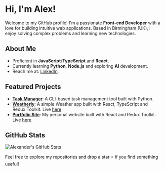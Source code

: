 # Hi, I'm Alex!

Welcome to my GitHub profile! I'm a passionate **Front-end Developer** with a love for building intuitive web applications. Based in Birmingham (UK), I enjoy solving complex problems and learning new technologies.

## About Me
- Proficient in **JavaScript**/**TypeScript** and **React**.
- Currently learning **Python**, **Node.js** and exploring **AI** development.
- Reach me at: [LinkedIn](https://www.linkedin.com/in/lxndrbukin/).

## Featured Projects
- **[Task Manager](https://github.com/lxndrbukin/todolistmanagercli)**: A CLI-based task management tool built with Python.
- **[Weatherly](https://github.com/lxndrbukin/weatherly-rts)**: A simple Weather app built with React, TypeScript and Redux Toolkit. Live [here](https://lxndrbukin.github.io/weatherly-rts/)
- **[Portfolio Site](https://github.com/lxndrbukin/portfolio2024v3)**: My personal website built with React and Redux Toolkit. Live [here](https://lxndrbukin.com).

## GitHub Stats
![Alexander's GitHub Stats](https://github-readme-stats.vercel.app/api?username=lxndrbukin&show_icons=true&theme=radical)

Feel free to explore my repositories and drop a star ⭐ if you find something useful!
